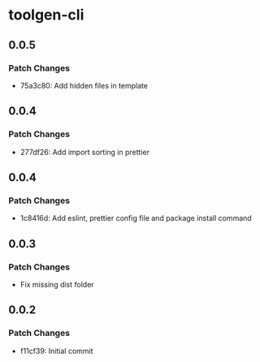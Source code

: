 # toolgen-cli

## 0.0.5

### Patch Changes

- 75a3c80: Add hidden files in template

## 0.0.4

### Patch Changes

- 277df26: Add import sorting in prettier

## 0.0.4

### Patch Changes

- 1c8416d: Add eslint, prettier config file and package install command

## 0.0.3

### Patch Changes

- Fix missing dist folder

## 0.0.2

### Patch Changes

- f11cf39: Initial commit
